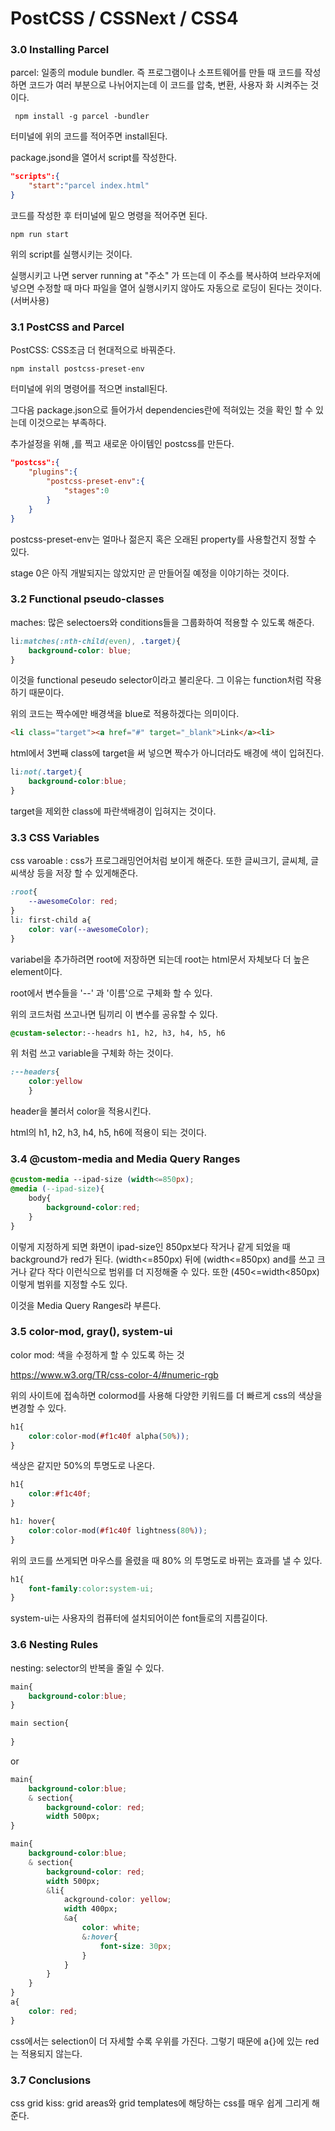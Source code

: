 # PostCSS / CSSNext / CSS4

### 3.0 Installing Parcel

parcel: 일종의 module bundler. 즉 프로그램이나 소프트웨어를 만들 때 코드를 작성하면 코드가 여러 부분으로 나뉘어지는데 이 코드를 압축, 변환, 사용자 화 시켜주는 것이다.

```터
 npm install -g parcel -bundler
```

터미널에 위의 코드를 적어주면 install된다. 

package.jsond을 열어서 script를 작성한다.

```json
"scripts":{
    "start":"parcel index.html"
}
```

코드를 작성한 후 터미널에 밑으 명령을 적어주면 된다.

```
npm run start
```

위의 script를 실행시키는 것이다. 

실행시키고 나면 server running at "주소" 가 뜨는데 이 주소를 복사하여 브라우저에 넣으면 수정할 때 마다 파일을 열어 실행시키지 않아도 자동으로 로딩이 된다는 것이다.  (서버사용) 





### 3.1 PostCSS and Parcel

PostCSS: CSS조금 더 현대적으로 바꿔준다. 

```
npm install postcss-preset-env
```

터미널에 위의 명령어를 적으면 install된다.

그다음 package.json으로 들어가서 dependencies란에 적혀있는 것을 확인 할 수 있는데 이것으로는 부족하다. 

추가설정을 위해 ,를 찍고 새로운 아이템인 postcss를 만든다.

```json
"postcss":{
    "plugins":{
        "postcss-preset-env":{
            "stages":0
        }
    }
}
```

postcss-preset-env는 얼마나 젊은지 혹은 오래된 property를 사용할건지 정할 수 있다. 

stage 0은 아직 개발되지는 않았지만 곧 만들어질 예정을 이야기하는 것이다. 





### 3.2 Functional pseudo-classes

 maches: 많은 selectoers와 conditions들을 그룹화하여 적용할 수 있도록 해준다. 

```css
li:matches(:nth-child(even), .target){
    background-color: blue;
}
```

이것을 functional peseudo selector이라고 불리운다. 그 이유는 function처럼 작용하기 때문이다.

위의 코드는 짝수에만 배경색을 blue로 적용하겠다는 의미이다. 

```html
<li class="target"><a href="#" target="_blank">Link</a><li>
```

html에서 3번째 class에 target을 써 넣으면 짝수가 아니더라도 배경에 색이 입혀진다.

```css
li:not(.target){
    background-color:blue;
}
```

target을 제외한 class에 파란색배경이 입혀지는 것이다.





### 3.3 CSS Variables

css varoable : css가 프로그래밍언어처럼 보이게 해준다. 또한 글씨크기, 글씨체, 글씨색상 등을 저장 할 수 있게해준다.

```css
:root{
    --awesomeColor: red;
}
li: first-child a{
    color: var(--awesomeColor);
}
```

variabel을 추가하려면 root에 저장하면 되는데 root는 html문서 자체보다 더 높은 element이다.

root에서 변수들을 '--' 과 '이름'으로 구체화 할 수 있다. 

위의 코드처럼 쓰고나면 팀끼리 이 변수를 공유할 수 있다. 

```css
@custam-selector:--headrs h1, h2, h3, h4, h5, h6
```

위 처럼 쓰고 variable을 구체화 하는 것이다. 

```css
:--headers{
	color:yellow
	}
```

header을 불러서 color을 적용시킨다.

html의 h1, h2, h3, h4, h5, h6에 적용이 되는 것이다. 



### 3.4 @custom-media and Media Query Ranges

```css
@custom-media --ipad-size (width<=850px);
@media (--ipad-size){
    body{
        background-color:red;
    }
}
```

이렇게 지정하게 되면 화면이 ipad-size인 850px보다 작거나 같게 되었을 때  background가 red가 된다. (width<=850px) 뒤에 (width<=850px) and를 쓰고 크거나 같다 작다 이런식으로 범위를 더 지정해줄 수 있다.  또한 (450<=width<850px) 이렇게 범위를 지정할 수도 있다.

이것을 Media Query Ranges라 부른다.





### 3.5 color-mod, gray(), system-ui

color mod: 색을 수정하게 할 수 있도록 하는 것

https://www.w3.org/TR/css-color-4/#numeric-rgb 

위의 사이트에 접속하면 colormod를 사용해 다양한 키워드를 더 빠르게 css의 색상을 변경할 수 있다. 

```css
h1{
    color:color-mod(#f1c40f alpha(50%));
}
```

색상은 같지만 50%의 투명도로 나온다. 

```css
h1{
    color:#f1c40f;
}

h1: hover{
    color:color-mod(#f1c40f lightness(80%));
}
```

위의 코드를 쓰게되면 마우스를 올렸을 때 80% 의 투명도로 바뀌는 효과를 낼 수 있다. 

```css
h1{
    font-family:color:system-ui;
}
```

system-ui는 사용자의 컴퓨터에 설치되어이쓴 font들로의 지름길이다.





### 3.6 Nesting Rules

nesting: selector의 반복을 줄일 수 있다.

```css
main{
    background-color:blue;
}

main section{
    
}
```

or

```css
main{
    background-color:blue;
    & section{
        background-color: red;
        width 500px;
}
```



```css
main{
    background-color:blue;
    & section{
        background-color: red;
        width 500px;
        &li{
            ackground-color: yellow;
            width 400px;
            &a{
                color: white;
                &:hover{
                    font-size: 30px;
                }
            }
        }
    }
}
a{
    color: red;
}
```

css에서는 selection이 더 자세할 수록 우위를 가진다. 그렇기 때문에 a{}에  있는 red는 적용되지 않는다. 



### 3.7 Conclusions

css grid kiss: grid areas와 grid templates에 해당하는 css를 매우 쉽게 그리게 해준다. 